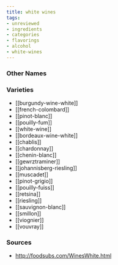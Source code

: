 ```yaml
---
title: white wines
tags:
- unreviewed
- ingredients
- categories
- flavorings
- alcohol
- white-wines
---
```



### Other Names


### Varieties

* [[burgundy-wine-white]]
* [[french-colombard]]
* [[pinot-blanc]]
* [[pouilly-fum]]
* [[white-wine]]
* [[bordeaux-wine-white]]
* [[chablis]]
* [[chardonnay]]
* [[chenin-blanc]]
* [[gewrztraminer]]
* [[johannisberg-riesling]]
* [[muscadet]]
* [[pinot-grigio]]
* [[pouilly-fuiss]]
* [[retsina]]
* [[riesling]]
* [[sauvignon-blanc]]
* [[smillon]]
* [[viognier]]
* [[vouvray]]

### Sources
* http://foodsubs.com/WinesWhite.html
